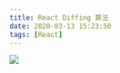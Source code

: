 ```yaml
---
title: React Diffing 算法
date: 2020-03-13 15:23:50
tags: [React]
---
```


![](https://imbant-blog.oss-cn-shanghai.aliyuncs.com/blog-img/10/React-Diffing-%E7%AE%97%E6%B3%951.png)
